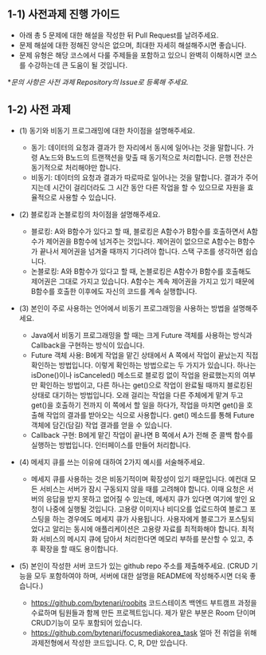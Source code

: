 ## 1-1) 사전과제 진행 가이드

- 아래 총 5 문제에 대한 해설을 작성한 뒤 Pull Request를 날려주세요.
- 문제 해설에 대한 정해진 양식은 없으며, 최대한 자세히 해설해주시면 좋습니다.
- 문제 유형은 해당 코스에서 다룰 주제들을 포함하고 있으니 완벽히 이해하시면 코스를 수강하는데 큰 도움이 될 것입니다.

**문의 사항은 사전 과제 Repository의 Issue로 등록해 주세요.*
  


## 1-2) 사전 과제

- (1) 동기와 비동기 프로그래밍에 대한 차이점을 설명해주세요.
  - 동기: 데이터의 요청과 결과가 한 자리에서 동시에 일어나는 것을 말합니다. 가령 A노드와 B노드의 트랜잭션을 맞출 때 동기적으로 처리합니다. 은행 전산은 동기적으로 처리해야만 합니다. 
  - 비동기: 데이터의 요청과 결과가 따로따로 일어나는 것을 말합니다. 결과가 주어지는데 시간이 걸리더라도 그 시간 동안 다른 작업을 할 수 있으므로 자원을 효율적으로 사용할 수 있습니다.

- (2) 블로킹과 논블로킹의 차이점을 설명해주세요.
  - 블로킹: A와 B함수가 있다고 할 때, 블로킹은 A함수가 B함수를 호출하면서 A함수가 제어권을 B함수에 넘겨주는 것입니다. 제어권이 없으므로 A함수는 B함수가 끝나서 제어권을 넘겨줄 때까지 기다려야 합니다. 스택 구조를 생각하면 쉽습니다. 
  - 논블로킹: A와 B함수가 있다고 할 때, 논블로킹은 A함수가 B함수를 호출해도 제어권은 그대로 가지고 있습니다. A함수는 계속 제어권을 가지고 있기 때문에 B함수를 호출한 이후에도 자신의 코드를 계속 실행합니다.

- (3) 본인이 주로 사용하는 언어에서 비동기 프로그래밍을 사용하는 방법을 설명해주세요.
  - Java에서 비동기 프로그래밍을 할 때는 크게 Future 객체를 사용하는 방식과 Callback을 구현하는 방식이 있습니다. 
  - Future 객체 사용: B에게 작업을 맡긴 상태에서 A 쪽에서 작업이 끝났는지 직접 확인하는 방법입니다. 이렇게 확인하는 방법으로는 두 가지가 있습니다. 하나는 isDone()이나 isCanceled() 메소드로 블로킹 없이 작업을 완료했는지의 여부만 확인하는 방법이고, 다른 하나는 get()으로 작업이 완료될 때까지 블로킹된 상태로 대기하는 방법입니다. 오래 걸리는 작업을 다른 주체에게 맡겨 두고 get()을 호출하기 전까지 이 쪽에서 할 일을 하다가, 작업을 마치면 get()을 호출해 작업의 결과를 받아오는 식으로 사용합니다. get() 메소드를 통해 Future 객체에 담긴(담길) 작업 결과를 얻을 수 있습니다.
  - Callback 구현: B에게 맡긴 작업이 끝나면 B 쪽에서 A가 전해 준 콜백 함수를 실행하는 방법입니다. 인터페이스를 만들어 처리합니다. 

- (4) 메세지 큐를 쓰는 이유에 대하여 2가지 예시를 서술해주세요.
  - 메세지 큐를 사용하는 것은 비동기적이며 확장성이 있기 때문입니다. 예컨대 모든 서비스는 서버가 잠시 구동되지 않을 때를 고려해야 합니다. 이때 요청은 서버의 응답을 받지 못하고 없어질 수 있는데, 메세지 큐가 있다면 여기에 쌓인 요청이 나중에 실행될 것입니다. 고용량 이미지나 비디오를 업로드하여 블로그 포스팅을 하는 경우에도 메세지 큐가 사용됩니다. 사용자에게 블로그가 포스팅되었다고 알리는 동시에 애플리케이션은 고용량 자료를 최적화해야 합니다. 최적화 서비스의 메시지 큐에 담아서 처리한다면 메모리 부하를 분산할 수 있고, 추후 확장을 할 때도 용이합니다. 

- (5) 본인이 작성한 서버 코드가 있는 github repo 주소를 제출해주세요. (CRUD 기능을 모두 포함하여야 하며, 서버에 대한 설명을 README에 작성해주시면 더욱 좋습니다.) 
  - https://github.com/bytenari/roobits 
    코드스테이츠 백엔드 부트캠프 과정을 수료하며 팀원들과 함께 만든 프로젝트입니다. 제가 맡은 부분은 Room 단이며 CRUD기능이 모두 포함되어 있습니다. 
  - https://github.com/bytenari/focusmediakorea_task
    얼마 전 취업을 위해 과제전형에서 작성한 코드입니다. C, R, D만 있습니다. 

